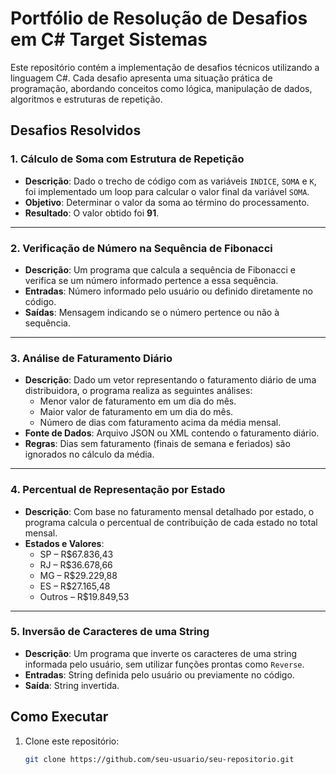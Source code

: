 # Portfólio de Resolução de Desafios em C# Target Sistemas

Este repositório contém a implementação de desafios técnicos utilizando a linguagem C#. Cada desafio apresenta uma situação prática de programação, abordando conceitos como lógica, manipulação de dados, algoritmos e estruturas de repetição.

## Desafios Resolvidos

### 1. Cálculo de Soma com Estrutura de Repetição
- **Descrição**: Dado o trecho de código com as variáveis `INDICE`, `SOMA` e `K`, foi implementado um loop para calcular o valor final da variável `SOMA`.
- **Objetivo**: Determinar o valor da soma ao término do processamento.
- **Resultado**: O valor obtido foi **91**.

---

### 2. Verificação de Número na Sequência de Fibonacci
- **Descrição**: Um programa que calcula a sequência de Fibonacci e verifica se um número informado pertence a essa sequência.
- **Entradas**: Número informado pelo usuário ou definido diretamente no código.
- **Saídas**: Mensagem indicando se o número pertence ou não à sequência.

---

### 3. Análise de Faturamento Diário
- **Descrição**: Dado um vetor representando o faturamento diário de uma distribuidora, o programa realiza as seguintes análises:
  - Menor valor de faturamento em um dia do mês.
  - Maior valor de faturamento em um dia do mês.
  - Número de dias com faturamento acima da média mensal.
- **Fonte de Dados**: Arquivo JSON ou XML contendo o faturamento diário.
- **Regras**: Dias sem faturamento (finais de semana e feriados) são ignorados no cálculo da média.

---

### 4. Percentual de Representação por Estado
- **Descrição**: Com base no faturamento mensal detalhado por estado, o programa calcula o percentual de contribuição de cada estado no total mensal.
- **Estados e Valores**:
  - SP – R$67.836,43
  - RJ – R$36.678,66
  - MG – R$29.229,88
  - ES – R$27.165,48
  - Outros – R$19.849,53

---

### 5. Inversão de Caracteres de uma String
- **Descrição**: Um programa que inverte os caracteres de uma string informada pelo usuário, sem utilizar funções prontas como `Reverse`.
- **Entradas**: String definida pelo usuário ou previamente no código.
- **Saída**: String invertida.

## Como Executar

1. Clone este repositório:
   ```bash
   git clone https://github.com/seu-usuario/seu-repositorio.git
